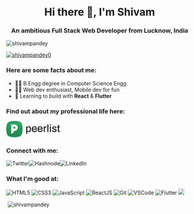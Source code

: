 <h1 align="center">Hi there 👋, I'm Shivam</h1>
<h3 align="center">An ambitious Full Stack Web Developer from Lucknow, India</h3>

<p align="left"> <img src="https://komarev.com/ghpvc/?username=shivampandey0&label=Profile%20views&color=0e75b6&style=flat" alt="shivampandey" /> </p>

<p><a href="https://twitter.com/ErShivamPandey" target="blank"><img src="https://img.shields.io/twitter/follow/shivampandey0?logo=twitter&color=0e75b6&style=flat-square&label=Follow" alt="shivampandey0" /></a> </p>

<h3>Here are some facts about me:</h3>

- 👩‍🎓 B.Engg degree in Computer Science Engg.
- 👩‍💻 Web dev enthusiast, Mobile dev for fun
- 🌱 Learning to build with **React** & **Flutter** 

<h3>Find out about my professional life here:</h3>
<a href="https://peerlist.io/shivampandey"><img height=44 src="https://github.com/Siddhant-K-code/Siddhant-K-code/blob/master/PL%20Logo%20-%20Primary.svg"/></a>

<h3 align="left">Connect with me:</h3>
<a href="https://twitter.com/ErShivamPandey"><img src="https://img.shields.io/badge/Twitter-1DA1F2?style=for-the-badge&logo=twitter&logoColor=white" alt="Twitter"  align="left"/></a>
<a href="https://shivampandey.hashnode.dev/"><img src="https://img.shields.io/badge/Hashnode-2962FF?style=for-the-badge&logo=hashnode&logoColor=white" alt="Hashnode" align="left" /> </a>
<a href="https://www.linkedin.com/in/shivampandey0/"><img src="https://img.shields.io/badge/LinkedIn-0077B5?style=for-the-badge&logo=linkedin&logoColor=white" alt="LinkedIn" align="left"/></a>

<br />

<h3 align="left">What I'm good at:</h3>
<p>
<img src="https://img.shields.io/badge/HTML5-E34F26?style=for-the-badge&logo=html5&logoColor=white" alt="HTML5" />
<img src="https://img.shields.io/badge/CSS3-1572B6?style=for-the-badge&logo=css3&logoColor=white" alt="CSS3" />
<img src="https://img.shields.io/badge/JavaScript-F7DF1E?style=for-the-badge&logo=javascript&logoColor=black" alt="JavaScript" />
<img src="https://img.shields.io/badge/React-20232A?style=for-the-badge&logo=react&logoColor=61DAFB" alt="ReactJS" />
<img src="https://img.shields.io/badge/Git-F05032?style=for-the-badge&logo=git&logoColor=white" alt="Git" /> 
<img src="https://img.shields.io/badge/Visual_Studio_Code-0078D4?style=for-the-badge&logo=visual%20studio%20code&logoColor=white" alt="VSCode" />
 <img src="https://img.shields.io/badge/Flutter-02569B?style=for-the-badge&logo=flutter&logoColor=white" alt="Flutter" />
  <img src="https://img.shields.io/badge/Android-3DDC84?style=for-the-badge&logo=android&logoColor=white" />
</p>

<p>&nbsp;<img align="center" src="https://github-readme-stats.vercel.app/api?username=shivampandey0&show_icons=true&&theme=slateorange&hide=issues&count_private=true" alt="shivampandey" /></p>

